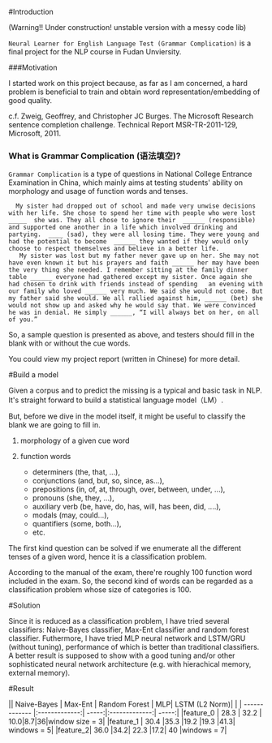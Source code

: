 #Introduction

(Warning!! Under construction! unstable version with a messy code lib)

`Neural Learner for English Language Test (Grammar Complication)` is a final project for the NLP course in Fudan Unviersity. 

###Motivation

I started work on this project because, as far as I am concerned, a hard problem is beneficial to train and obtain word representation/embedding of good quality.

c.f. Zweig, Geoffrey, and Christopher JC Burges. The Microsoft Research sentence completion challenge. Technical Report MSR-TR-2011-129, Microsoft, 2011.



### What is Grammar Complication (语法填空)?
`Grammar Complication` is a type of questions in National College Entrance Examination in China, which mainly aims at testing students' ability on morphology and usage of function words and tenses. 



	  My sister had dropped out of school and made very unwise decisions with her life. She chose to spend her time with people who were lost   _____  she was. They all chose to ignore their  ______ (responsible) and supported one another in a life which involved drinking and partying.  ____ (sad), they were all losing time. They were young and had the potential to become  ______ they wanted if they would only choose to respect themselves and believe in a better life.
	   My sister was lost but my father never gave up on her. She may not have even known it but his prayers and faith ______ her may have been the very thing she needed. I remember sitting at the family dinner table ______ everyone had gathered except my sister. Once again she had chosen to drink with friends instead of spending   an evening with our family who loved ______ very much. We said she would not come. But my father said she would. We all rallied against him, ______ (bet) she would not show up and asked why he would say that. We were convinced he was in denial. He simply ______, “I will always bet on her, on all of you.”

So, a sample question is presented as above, and testers should fill in the blank with or without the cue words.


You could view my project report (written in Chinese) for more detail.


#Build a model

Given a corpus and to predict the missing is a typical and basic task in NLP. It's straight forward to build a statistical language model（LM）.

But, before we dive in the model itself, it might be useful to classify the blank we are going to fill in.

1. morphology of a given cue word
2. function words
	
	* determiners (the, that, ...),
	* conjunctions (and, but, so, since, as...),
	* prepositions (in, of, at, through, over, between, under, ...),
	* pronouns (she, they, ...),
	* auxiliary verb (be, have, do, has, will, has been, did, ....),
	* modals (may, could...),
	* quantifiers (some, both...),
	* etc.

The first kind question can be solved if we enumerate all the different tenses of a given word, hence it is a classification problem.

According to the manual of the exam, there're roughly 100 function word included in the exam. So, the second kind of words can be regarded as a classification problem whose size of categories is 100.


#Solution

Since it is reduced as a classification problem, I have tried several classifiers: Naive-Bayes classifier, Max-Ent classifier and random forest classifier. Futhermore, I have tried MLP neural network and LSTM/GRU (without tuning), performance of which is better than traditional classifiers. A better result is supposed to show with a good tuning and/or other sophisticated neural network architecture (e.g. with hierachical memory, external memory).

#Result

|| Naive-Bayes        | Max-Ent           | Random Forest  | MLP| LSTM (L2 Norm)| |
| ------------- |:-------------:| -----:|:-------------:| -----:|
|feature_0      | 28.3 | 32.2 | 10.0|8.7|36|window size = 3|
|feature_1      | 30.4	|35.3	|19.2	|19.3	|41.3|	windows = 5|
|feature_2| 36.0	|34.2|	22.3	|17.2|	40	|windows = 7|



